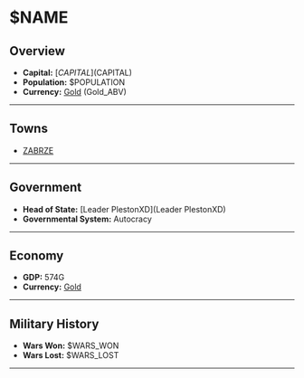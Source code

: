# $NAME

## Overview

- **Capital:** [$CAPITAL]($CAPITAL)
- **Population:** $POPULATION
- **Currency:** [Gold](Gold) (Gold_ABV)

---

## Towns

- [ZABRZE](ZABRZE)

---

## Government

- **Head of State:** [Leader PlestonXD](Leader PlestonXD)
- **Governmental System:** Autocracy

---

## Economy

- **GDP:** 574G
- **Currency:** [Gold](Gold)

---

## Military History

- **Wars Won:** $WARS_WON
- **Wars Lost:** $WARS_LOST

---

